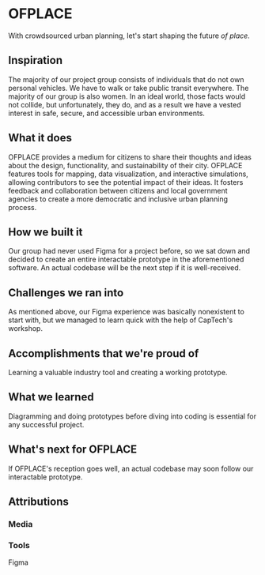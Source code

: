 # OFPLACE

With crowdsourced urban planning, let's start shaping the future *of place*.

## Inspiration
The majority of our project group consists of individuals that do not own personal vehicles. We have to walk or take public transit everywhere. The majority of our group is also women. In an ideal world, those facts would not collide, but unfortunately, they do, and as a result we have a vested interest in safe, secure, and accessible urban environments.


## What it does
OFPLACE provides a medium for citizens to share their thoughts and ideas about the design, functionality, and sustainability of their city. OFPLACE features tools for mapping, data visualization, and interactive simulations, allowing contributors to see the potential impact of their ideas. It fosters feedback and collaboration between citizens and local government agencies to create a more democratic and inclusive urban planning process.


## How we built it
Our group had never used Figma for a project before, so we sat down and decided to create an entire interactable prototype in the aforementioned software. An actual codebase will be the next step if it is well-received.

## Challenges we ran into
As mentioned above, our Figma experience was basically nonexistent to start with, but we managed to learn quick with the help of CapTech's workshop.

## Accomplishments that we're proud of
Learning a valuable industry tool and creating a working prototype.

## What we learned
Diagramming and doing prototypes before diving into coding is essential for any successful project.

## What's next for OFPLACE
If OFPLACE's reception goes well, an actual codebase may soon follow our interactable prototype.





## Attributions

### Media


### Tools

Figma


